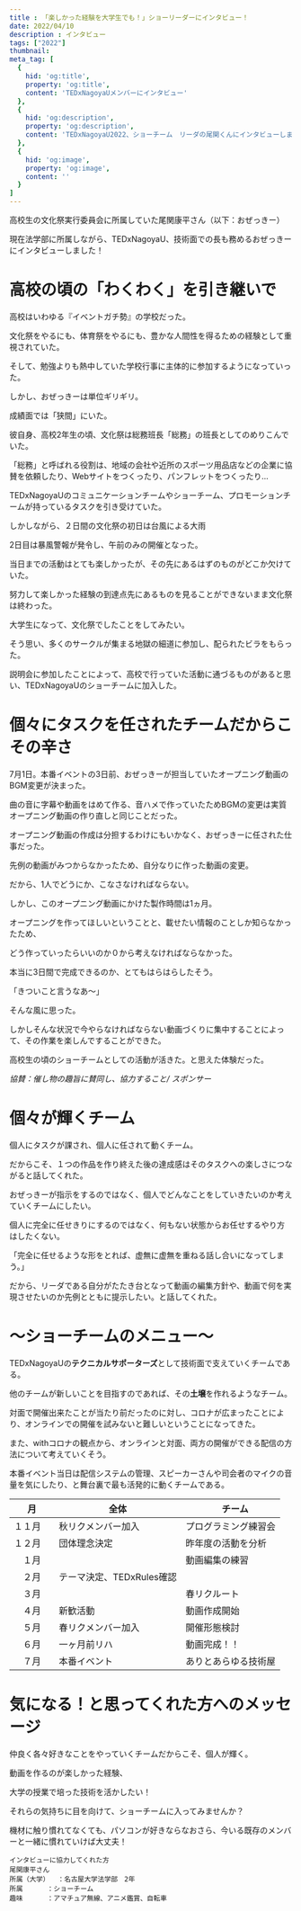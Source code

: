 ```yaml
---
title : 「楽しかった経験を大学生でも！」ショーリーダーにインタビュー！
date: 2022/04/10
description : インタビュー
tags: ["2022"]
thumbnail: 
meta_tag: [
  {
    hid: 'og:title',
    property: 'og:title',
    content: 'TEDxNagoyaUメンバーにインタビュー'
  },
  {
    hid: 'og:description',
    property: 'og:description',
    content: 'TEDxNagoyaU2022、ショーチーム　リーダの尾関くんにインタビューしました。'
  },
  {
    hid: 'og:image',
    property: 'og:image',
    content: ''
  }
]
---
```



高校生の文化祭実行委員会に所属していた尾関康平さん（以下：おぜっきー）

現在法学部に所属しながら、TEDxNagoyaU、技術面での長も務めるおぜっきーにインタビューしました！

# 高校の頃の「わくわく」を引き継いで

高校はいわゆる『イベントガチ勢』の学校だった。

文化祭をやるにも、体育祭をやるにも、豊かな人間性を得るための経験として重視されていた。

そして、勉強よりも熱中していた学校行事に主体的に参加するようになっていった。

しかし、おぜっきーは単位ギリギリ。

成績面では「狭間」にいた。


彼自身、高校2年生の頃、文化祭は総務班長「総務」の班長としてのめりこんでいた。

「総務」と呼ばれる役割は、地域の会社や近所のスポーツ用品店などの企業に協賛を依頼したり、Webサイトをつくったり、パンフレットをつくったり...

TEDxNagoyaUのコミュニケーションチームやショーチーム、プロモーションチームが持っているタスクを引き受けていた。



しかしながら、２日間の文化祭の初日は台風による大雨

2日目は暴風警報が発令し、午前のみの開催となった。

当日までの活動はとても楽しかったが、その先にあるはずのものがどこか欠けていた。

努力して楽しかった経験の到達点先にあるものを見ることができないまま文化祭は終わった。


大学生になって、文化祭でしたことをしてみたい。

そう思い、多くのサークルが集まる地獄の細道に参加し、配られたビラをもらった。

説明会に参加したことによって、高校で行っていた活動に通づるものがあると思い、TEDxNagoyaUのショーチームに加入した。


# 個々にタスクを任されたチームだからこその辛さ

7月1日。本番イベントの3日前、おぜっきーが担当していたオープニング動画のBGM変更が決まった。

曲の音に字幕や動画をはめて作る、音ハメで作っていたためBGMの変更は実質オープニング動画の作り直しと同じことだった。

オープニング動画の作成は分担するわけにもいかなく、おぜっきーに任された仕事だった。

先例の動画がみつからなかったため、自分なりに作った動画の変更。

だから、1人でどうにか、こなさなければならない。

しかし、このオープニング動画にかけた製作時間は1ヵ月。


オープニングを作ってほしいということと、載せたい情報のことしか知らなかったため、

どう作っていったらいいのか０から考えなければならなかった。

本当に3日間で完成できるのか、とてもはらはらしたそう。

「きついこと言うなあ～」

そんな風に思った。

しかしそんな状況で今やらなければならない動画づくりに集中することによって、その作業を楽しんですることができた。

高校生の頃のショーチームとしての活動が活きた。と思えた体験だった。



*協賛：催し物の趣旨に賛同し、協力すること/ スポンサー*

# 個々が輝くチーム

個人にタスクが課され、個人に任されて動くチーム。

だからこそ、１つの作品を作り終えた後の達成感はそのタスクへの楽しさにつながると話してくれた。


おぜっきーが指示をするのではなく、個人でどんなことをしていきたいのか考えていくチームにしたい。

個人に完全に任せきりにするのではなく、何もない状態からお任せするやり方はしたくない。

「完全に任せるような形をとれば、虚無に虚無を重ねる話し合いになってしまう。」

だから、リーダである自分がたたき台となって動画の編集方針や、動画で何を実現させたいのか先例とともに提示したい。と話してくれた。




# ～ショーチームのメニュー～

TEDxNagoyaUの**テクニカルサポーターズ**として技術面で支えていくチームである。

他のチームが新しいことを目指すのであれば、その**土壌**を作れるようなチーム。

対面で開催出来たことが当たり前だったのに対し、コロナが広まったことにより、オンラインでの開催を試みないと難しいということになってきた。

また、withコロナの観点から、オンラインと対面、両方の開催ができる配信の方法について考えていくそう。

本番イベント当日は配信システムの管理、スピーカーさんや司会者のマイクの音量を気にしたり、と舞台裏で最も活発的に動くチームである。




|   月   | 全体               　　　 |　チーム              | 
| ------ | ------------------------- | -------------------- | 
| １１月 | 秋リクメンバー加入        | プログラミング練習会 | 
| １２月 | 団体理念決定              | 昨年度の活動を分析   | 
|　１月　|　　　　　　　　　         | 動画編集の練習　　   |
|　２月　| テーマ決定、TEDxRules確認 |    　　　　　        |
|　３月  | 　　　　　　　　　        | 春リクルート   　　　|
|　４月  | 新歓活動　                | 動画作成開始　　　　 |
|　５月  | 春リクメンバー加入　　　　| 開催形態検討         |
|　６月  | 一ヶ月前リハ　　　　　　　| 動画完成！！  　　 　|
|　７月  | 本番イベント　　　　　　　| ありとあらゆる技術屋 |



# 気になる！と思ってくれた方へのメッセージ

仲良く各々好きなことをやっていくチームだからこそ、個人が輝く。

動画を作るのが楽しかった経験、

大学の授業で培った技術を活かしたい！

それらの気持ちに目を向けて、ショーチームに入ってみませんか？

機材に触り慣れてなくても、パソコンが好きならなおさら、今いる既存のメンバーと一緒に慣れていけば大丈夫！



```:
インタビューに協力してくれた方
尾関康平さん
所属（大学）	：名古屋大学法学部　2年
所属		：ショーチーム
趣味		：アマチュア無線、アニメ鑑賞、自転車